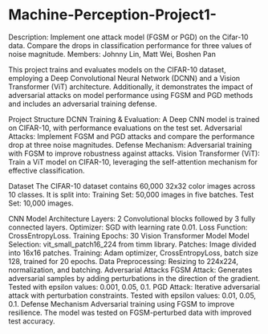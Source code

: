 # Machine-Perception-Project1-
Description: Implement one attack model (FGSM or PGD) on the Cifar-10 data. Compare the drops in classification performance for three values of noise magnitude.
Members: Johnny Lin, Matt Wei, Boshen Pan

This project trains and evaluates models on the CIFAR-10 dataset, employing a Deep Convolutional Neural Network (DCNN) and a Vision Transformer (ViT) architecture. Additionally, it demonstrates the impact of adversarial attacks on model performance using FGSM and PGD methods and includes an adversarial training defense.

Project Structure
DCNN Training & Evaluation: A Deep CNN model is trained on CIFAR-10, with performance evaluations on the test set.
Adversarial Attacks: Implement FGSM and PGD attacks and compare the performance drop at three noise magnitudes.
Defense Mechanism: Adversarial training with FGSM to improve robustness against attacks.
Vision Transformer (ViT): Train a ViT model on CIFAR-10, leveraging the self-attention mechanism for effective classification.

Dataset
The CIFAR-10 dataset contains 60,000 32x32 color images across 10 classes. It is split into: 
Training Set: 50,000 images in five batches. 
Test Set: 10,000 images.

CNN Model Architecture
Layers: 2 Convolutional blocks followed by 3 fully connected layers.
Optimizer: SGD with learning rate 0.01.
Loss Function: CrossEntropyLoss.
Training Epochs: 30
Vision Transformer Model
Model Selection: vit_small_patch16_224 from timm library.
Patches: Image divided into 16x16 patches.
Training: Adam optimizer, CrossEntropyLoss, batch size 128, trained for 20 epochs.
Data Preprocessing: Resizing to 224x224, normalization, and batching.
Adversarial Attacks
FGSM Attack: Generates adversarial samples by adding perturbations in the direction of the gradient.
Tested with epsilon values: 0.001, 0.05, 0.1.
PGD Attack: Iterative adversarial attack with perturbation constraints.
Tested with epsilon values: 0.01, 0.05, 0.1.
Defense Mechanism
Adversarial training using FGSM to improve resilience. The model was tested on FGSM-perturbed data with improved test accuracy.
